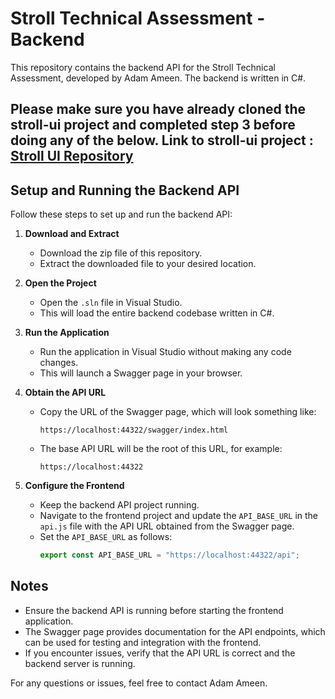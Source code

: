 # Stroll Technical Assessment - Backend

This repository contains the backend API for the Stroll Technical Assessment, developed by Adam Ameen. The backend is written in C#.

## Please make sure you have already cloned the stroll-ui project and completed step 3 before doing any of the below. Link to stroll-ui project : [Stroll UI Repository](https://github.com/adamameen5/stroll-ui)

## Setup and Running the Backend API

Follow these steps to set up and run the backend API:

1. **Download and Extract**  
   - Download the zip file of this repository.  
   - Extract the downloaded file to your desired location.

2. **Open the Project**  
   - Open the `.sln` file in Visual Studio.  
   - This will load the entire backend codebase written in C#.

3. **Run the Application**  
   - Run the application in Visual Studio without making any code changes.  
   - This will launch a Swagger page in your browser.

4. **Obtain the API URL**  
   - Copy the URL of the Swagger page, which will look something like:  
     ```
     https://localhost:44322/swagger/index.html
     ```
   - The base API URL will be the root of this URL, for example:  
     ```
     https://localhost:44322
     ```

5. **Configure the Frontend**  
   - Keep the backend API project running.  
   - Navigate to the frontend project and update the `API_BASE_URL` in the `api.js` file with the API URL obtained from the Swagger page.  
   - Set the `API_BASE_URL` as follows:  
     ```javascript
     export const API_BASE_URL = "https://localhost:44322/api";
     ```

## Notes
- Ensure the backend API is running before starting the frontend application.  
- The Swagger page provides documentation for the API endpoints, which can be used for testing and integration with the frontend.  
- If you encounter issues, verify that the API URL is correct and the backend server is running.

For any questions or issues, feel free to contact Adam Ameen.
